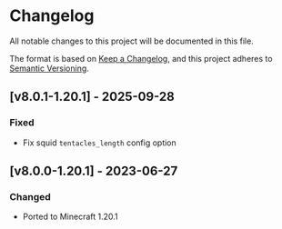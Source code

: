 # Changelog

All notable changes to this project will be documented in this file.

The format is based on [Keep a Changelog](https://keepachangelog.com/en/1.0.0/),
and this project adheres to [Semantic Versioning](https://semver.org/spec/v2.0.0.html).

## [v8.0.1-1.20.1] - 2025-09-28

### Fixed

- Fix squid `tentacles_length` config option

## [v8.0.0-1.20.1] - 2023-06-27

### Changed

- Ported to Minecraft 1.20.1
